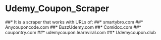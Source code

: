 # Udemy_Coupon_Scraper

##* It is a scraper that works with URLs of:
  ##* smartybro.com
  ##* Anycouponcode.com
  ##* BuzzUdemy.com
  ##* Comidoc.com
  ##* coupontry.com
  ##* udemycoupon.learnviral.com 
  ##* Udemycoupon.club 
